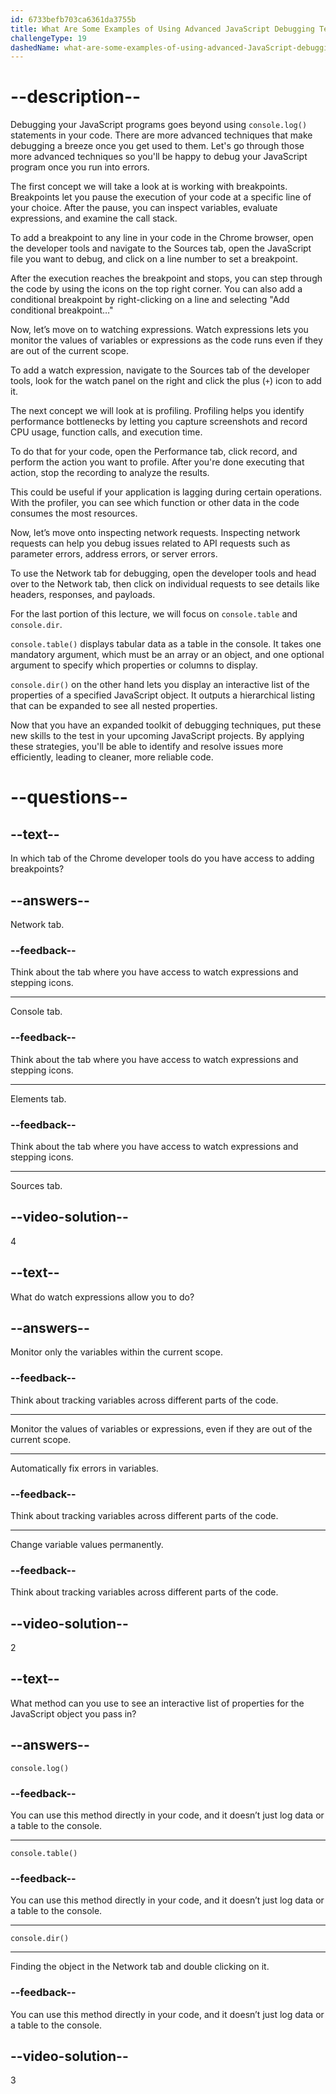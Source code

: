 ```yaml
---
id: 6733befb703ca6361da3755b
title: What Are Some Examples of Using Advanced JavaScript Debugging Techniques?
challengeType: 19
dashedName: what-are-some-examples-of-using-advanced-JavaScript-debugging-techniques
---
```


# --description--

Debugging your JavaScript programs goes beyond using `console.log()` statements in your code. There are more advanced techniques that make debugging a breeze once you get used to them. Let's go through those more advanced techniques so you'll be happy to debug your JavaScript program once you run into errors.

The first concept we will take a look at is working with breakpoints. Breakpoints let you pause the execution of your code at a specific line of your choice. After the pause, you can inspect variables, evaluate expressions, and examine the call stack.

To add a breakpoint to any line in your code in the Chrome browser, open the developer tools and navigate to the Sources tab, open the JavaScript file you want to debug, and click on a line number to set a breakpoint.

After the execution reaches the breakpoint and stops, you can step through the code by using the icons on the top right corner. You can also add a conditional breakpoint by right-clicking on a line and selecting "Add conditional breakpoint…"

Now, let’s move on to watching expressions. Watch expressions lets you monitor the values of variables or expressions as the code runs even if they are out of the current scope.

To add a watch expression, navigate to the Sources tab of the developer tools, look for the watch panel on the right and click the plus (`+`) icon to add it.

The next concept we will look at is profiling. Profiling helps you identify performance bottlenecks by letting you capture screenshots and record CPU usage, function calls, and execution time.

To do that for your code, open the Performance tab, click record, and perform the action you want to profile. After you're done executing that action, stop the recording to analyze the results.

This could be useful if your application is lagging during certain operations. With the profiler, you can see which function or other data in the code consumes the most resources.

Now, let’s move onto inspecting network requests. Inspecting network requests can help you debug issues related to API requests such as parameter errors, address errors, or server errors.

To use the Network tab for debugging, open the developer tools and head over to the Network tab, then click on individual requests to see details like headers, responses, and payloads.

For the last portion of this lecture, we will focus on `console.table` and `console.dir`.

`console.table()` displays tabular data as a table in the console. It takes one mandatory argument, which must be an array or an object, and one optional argument to specify which properties or columns to display.

`console.dir()` on the other hand lets you display an interactive list of the properties of a specified JavaScript object. It outputs a hierarchical listing that can be expanded to see all nested properties.

Now that you have an expanded toolkit of debugging techniques, put these new skills to the test in your upcoming JavaScript projects. By applying these strategies, you'll be able to identify and resolve issues more efficiently, leading to cleaner, more reliable code.

# --questions--

## --text--

In which tab of the Chrome developer tools do you have access to adding breakpoints?

## --answers--

Network tab.

### --feedback--

Think about the tab where you have access to watch expressions and stepping icons.

---

Console tab.

### --feedback--

Think about the tab where you have access to watch expressions and stepping icons.

---

Elements tab.

### --feedback--

Think about the tab where you have access to watch expressions and stepping icons.

---

Sources tab.

## --video-solution--

4

## --text--

What do watch expressions allow you to do?

## --answers--

Monitor only the variables within the current scope.

### --feedback--

Think about tracking variables across different parts of the code.

---

Monitor the values of variables or expressions, even if they are out of the current scope.

---

Automatically fix errors in variables.

### --feedback--

Think about tracking variables across different parts of the code.

---

Change variable values permanently.

### --feedback--

Think about tracking variables across different parts of the code.

## --video-solution--

2

## --text--

What method can you use to see an interactive list of properties for the JavaScript object you pass in?

## --answers--

`console.log()`

### --feedback--

You can use this method directly in your code, and it doesn’t just log data or a table to the console.

---

`console.table()`

### --feedback--

You can use this method directly in your code, and it doesn’t just log data or a table to the console.

---

`console.dir()`

---

Finding the object in the Network tab and double clicking on it.

### --feedback--

You can use this method directly in your code, and it doesn’t just log data or a table to the console.

## --video-solution--

3
